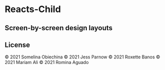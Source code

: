 # Reacts-Child

## Screen-by-screen design layouts

## License

© 2021 Somelina Obiechina
© 2021 Jess Parnow
© 2021 Roxette Banos
© 2021 Mariam Ali
© 2021 Romina Aguado
